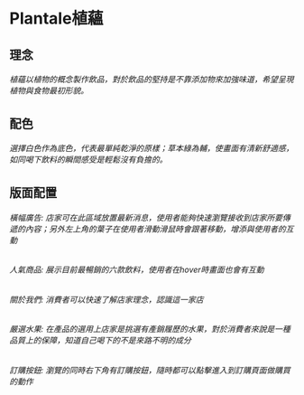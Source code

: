 # Plantale植蘊


## 理念
###### 植蘊以植物的概念製作飲品，對於飲品的堅持是不靠添加物來加強味道，希望呈現植物與食物最初形貌。

## 配色
###### 選擇白色作為底色，代表最單純乾淨的原樣；草本綠為輔，使畫面有清新舒適感，如同喝下飲料的瞬間感受是輕鬆沒有負擔的。

## 版面配置
###### 橫幅廣告: 店家可在此區域放置最新消息，使用者能夠快速瀏覽接收到店家所要傳遞的內容；另外左上角的葉子在使用者滑動滑鼠時會跟著移動，增添與使用者的互動
###### 人氣商品: 展示目前最暢銷的六款飲料，使用者在hover時畫面也會有互動
###### 關於我們: 消費者可以快速了解店家理念，認識這一家店
###### 嚴選水果: 在產品的選用上店家是挑選有產銷履歷的水果，對於消費者來說是一種品質上的保障，知道自己喝下的不是來路不明的成分
###### 訂購按鈕: 瀏覽的同時右下角有訂購按鈕，隨時都可以點擊進入到訂購頁面做購買的動作



